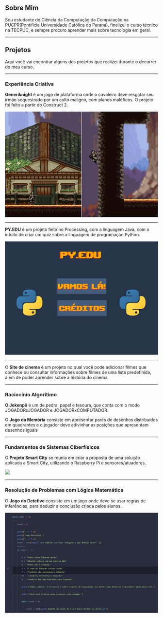 ## Sobre Mim
Sou estudante de Ciência da Computação da Computação na PUCPR(Pontifícia Universidade Católica do Paraná), finalizei o curso técnico na TECPUC, e sempre procuro aprender mais sobre tecnologia em geral.

---

## Projetos
Aqui você vai encontrar alguns dos projetos que realizei durante o decorrer do meu curso.

---

### Experiência Criativa
**Generiknight** é um jogo de plataforma onde o cavaleiro deve resgatar seu irmão sequestrado por um culto maligno, com planos maléficos.
   O projeto foi feito a partir do Construct 2.  
<p><img src="./images/generiknight.png"></p>

---

**PY.EDU** é um projeto feito no Processing, com a linguagem Java, com o intuito de criar um quiz sobre a linguagem de programação Python.

<p> <img src="./images/pyedu.png"></p>

---

O **Site de cinema** é um projeto no qual você pode adicionar filmes que conhece ou consultar informações sobre filmes de uma lista predefinida, além de poder aprender sobre a história do cinema.

---

### Raciocínio Algorítimo
**O Jokenpô** é um de pedra, papel e tesoura, que conta com o modo JOGADORxJOGADOR e JOGADORxCOMPUTADOR.

O **Jogo da Memória** consiste em apresentar pares de desenhos distribuídos em quadrantes e o jogador deve adivinhar as posições que apresentam desenhos iguais

---

### Fundamentos de Sistemas Ciberfísicos
O **Projeto Smart City** se reunia em criar a proposta de uma solução aplicada a Smart City, utilizando o Raspberry Pi e sensores/atuadores.
<p> <img src="./images/rasppi.jng"> </p>

---

### Resolução de Problemas com Lógica Matemática
O **Jogo do Detetive** consiste em um jogo onde deve se usar regras de inferências, para deduzir a conclusão criada pelos alunos.
<p> <img src="./images/detetive.png"> </p>





